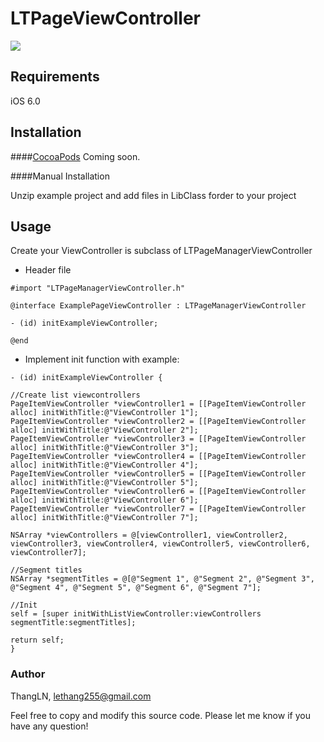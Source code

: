 # LTPageViewController

![](https://github.com/apolo2/LTPageViewController/blob/master/ltpagevcl.gif)

## Requirements
iOS 6.0

## Installation

####[CocoaPods](http://cocoapods.org)
Coming soon.

####Manual Installation

Unzip example project and add files in LibClass forder to your project

## Usage

Create your ViewController is subclass of LTPageManagerViewController

* Header file
```
#import "LTPageManagerViewController.h"

@interface ExamplePageViewController : LTPageManagerViewController

- (id) initExampleViewController;

@end
```

* Implement init function with example:
```
- (id) initExampleViewController {

//Create list viewcontrollers
PageItemViewController *viewController1 = [[PageItemViewController alloc] initWithTitle:@"ViewController 1"];
PageItemViewController *viewController2 = [[PageItemViewController alloc] initWithTitle:@"ViewController 2"];
PageItemViewController *viewController3 = [[PageItemViewController alloc] initWithTitle:@"ViewController 3"];
PageItemViewController *viewController4 = [[PageItemViewController alloc] initWithTitle:@"ViewController 4"];
PageItemViewController *viewController5 = [[PageItemViewController alloc] initWithTitle:@"ViewController 5"];
PageItemViewController *viewController6 = [[PageItemViewController alloc] initWithTitle:@"ViewController 6"];
PageItemViewController *viewController7 = [[PageItemViewController alloc] initWithTitle:@"ViewController 7"];

NSArray *viewControllers = @[viewController1, viewController2, viewController3, viewController4, viewController5, viewController6, viewController7];

//Segment titles
NSArray *segmentTitles = @[@"Segment 1", @"Segment 2", @"Segment 3", @"Segment 4", @"Segment 5", @"Segment 6", @"Segment 7"];

//Init
self = [super initWithListViewController:viewControllers segmentTitle:segmentTitles];

return self;
}
```

### Author

ThangLN, lethang255@gmail.com

Feel free to copy and modify this source code. Please let me know if you have any question!